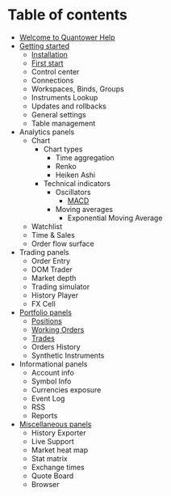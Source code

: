 # Table of contents

* [Welcome to Quantower Help](README.md)
* [Getting started](getting-started/README.md)
  * [Installation](getting-started/installation.md)
  * [First start](getting-started/first-start.md)
  * Control center
  * Connections
  * Workspaces, Binds, Groups
  * Instruments Lookup
  * Updates and rollbacks
  * General settings
  * Table management
* Analytics panels
  * Chart
    * Chart types
      * Time aggregation
      * Renko
      * Heiken Ashi
    * Technical indicators
      * Oscillators
        * [MACD](analytics-panels/chart/technical-indicators/oscillators/macd.md)
      * Moving averages
        * Exponential Moving Average
  * Watchlist
  * Time & Sales
  * Order flow surface
* Trading panels
  * Order Entry
  * DOM Trader
  * Market depth
  * Trading simulator
  * History Player
  * FX Cell
* [Portfolio panels](portfolio-panels/README.md)
  * [Positions](portfolio-panels/positions.md)
  * [Working Orders](portfolio-panels/working-orders.md)
  * [Trades](portfolio-panels/trades.md)
  * Orders History
  * Synthetic Instruments
* Informational panels
  * Account info
  * Symbol Info
  * Currencies exposure
  * Event Log
  * RSS
  * Reports
* [Miscellaneous panels](miscellaneous-panels/README.md)
  * History Exporter
  * Live Support
  * Market heat map
  * Stat matrix
  * Exchange times
  * Quote Board
  * Browser

